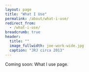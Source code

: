 ```yaml
---
layout: page
title: "What I Use"
permalink: /about/what-i-use/
redirect_from: 
  - /what-i-use/
breadcrumb: true
header:
  title: ""
  image_fullwidth: joe-work-wide.jpg
  caption: "JRJ circa 2013"
---
```


Coming soon: What I use page.